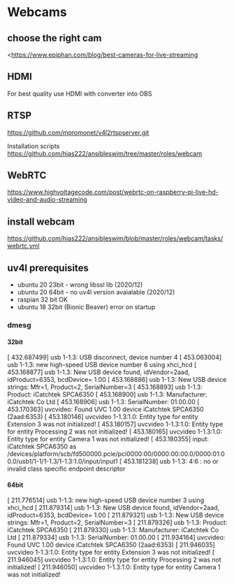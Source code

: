 # Webcams

## choose the right cam

<https://www.epiphan.com/blog/best-cameras-for-live-streaming

## HDMI

For best quality use HDMI with converter into OBS

## RTSP

<https://github.com/mpromonet/v4l2rtspserver.git>

Installation scripts  
<https://github.com/hias222/ansibleswim/tree/master/roles/webcam>

## WebRTC

<https://www.highvoltagecode.com/post/webrtc-on-raspberry-pi-live-hd-video-and-audio-streaming>

## install webcam

<https://github.com/hias222/ansibleswim/blob/master/roles/webcam/tasks/webrtc.yml>

## uv4l prerequisites

* ubuntu 20 23bit - wrong libssl lib (2020/12)
* ubuntu 20 64bit - no uv4l version avaialable (2020/12)
* raspian 32 bit OK
* ubuntu 18 32bit (Bionic Beaver) error on startup
  
### dmesg

#### 32bit

[  432.687499] usb 1-1.3: USB disconnect, device number 4
[  453.063004] usb 1-1.3: new high-speed USB device number 6 using xhci_hcd
[  453.168877] usb 1-1.3: New USB device found, idVendor=2aad, idProduct=6353, bcdDevice= 1.00
[  453.168886] usb 1-1.3: New USB device strings: Mfr=1, Product=2, SerialNumber=3
[  453.168893] usb 1-1.3: Product: iCatchtek SPCA6350
[  453.168900] usb 1-1.3: Manufacturer: iCatchtek Co Ltd 
[  453.168906] usb 1-1.3: SerialNumber: 01.00.00
[  453.170363] uvcvideo: Found UVC 1.00 device iCatchtek SPCA6350 (2aad:6353)
[  453.180146] uvcvideo 1-1.3:1.0: Entity type for entity Extension 3 was not initialized!
[  453.180157] uvcvideo 1-1.3:1.0: Entity type for entity Processing 2 was not initialized!
[  453.180165] uvcvideo 1-1.3:1.0: Entity type for entity Camera 1 was not initialized!
[  453.180355] input: iCatchtek SPCA6350 as /devices/platform/scb/fd500000.pcie/pci0000:00/0000:00:00.0/0000:01:00.0/usb1/1-1/1-1.3/1-1.3:1.0/input/input1
[  453.181238] usb 1-1.3: 4:6 : no or invalid class specific endpoint descriptor

#### 64bit

[  211.776514] usb 1-1.3: new high-speed USB device number 3 using xhci_hcd
[  211.879314] usb 1-1.3: New USB device found, idVendor=2aad, idProduct=6353, bcdDevice= 1.00
[  211.879321] usb 1-1.3: New USB device strings: Mfr=1, Product=2, SerialNumber=3
[  211.879326] usb 1-1.3: Product: iCatchtek SPCA6350
[  211.879330] usb 1-1.3: Manufacturer: iCatchtek Co Ltd 
[  211.879334] usb 1-1.3: SerialNumber: 01.00.00
[  211.934164] uvcvideo: Found UVC 1.00 device iCatchtek SPCA6350 (2aad:6353)
[  211.946035] uvcvideo 1-1.3:1.0: Entity type for entity Extension 3 was not initialized!
[  211.946045] uvcvideo 1-1.3:1.0: Entity type for entity Processing 2 was not initialized!
[  211.946050] uvcvideo 1-1.3:1.0: Entity type for entity Camera 1 was not initialized!
